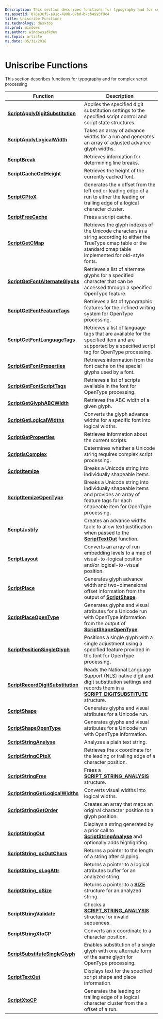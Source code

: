 ```yaml
---
Description: This section describes functions for typography and for complex script processing.
ms.assetid: 876e36f5-a91c-490b-87bd-b7cb4993f8c4
title: Uniscribe Functions
ms.technology: desktop
ms.prod: windows
ms.author: windowssdkdev
ms.topic: article
ms.date: 05/31/2018
---
```


# Uniscribe Functions

This section describes functions for typography and for complex script processing.



| Function                                                               | Description                                                                                                                                                                       |
|------------------------------------------------------------------------|-----------------------------------------------------------------------------------------------------------------------------------------------------------------------------------|
| [**ScriptApplyDigitSubstitution**](/windows/desktop/api/Usp10/nf-usp10-scriptapplydigitsubstitution)   | Applies the specified digit substitution settings to the specified script control and script state structures.                                                                    |
| [**ScriptApplyLogicalWidth**](/windows/desktop/api/Usp10/nf-usp10-scriptapplylogicalwidth)             | Takes an array of advance widths for a run and generates an array of adjusted advance glyph widths.                                                                               |
| [**ScriptBreak**](/windows/desktop/api/Usp10/nf-usp10-scriptbreak)                                     | Retrieves information for determining line breaks.                                                                                                                                |
| [**ScriptCacheGetHeight**](/windows/desktop/api/Usp10/nf-usp10-scriptcachegetheight)                   | Retrieves the height of the currently cached font.                                                                                                                                |
| [**ScriptCPtoX**](/windows/desktop/api/Usp10/nf-usp10-scriptcptox)                                     | Generates the x offset from the left end or leading edge of a run to either the leading or trailing edge of a logical character cluster.                                          |
| [**ScriptFreeCache**](/windows/desktop/api/Usp10/nf-usp10-scriptfreecache)                             | Frees a script cache.                                                                                                                                                             |
| [**ScriptGetCMap**](/windows/desktop/api/Usp10/nf-usp10-scriptgetcmap)                                 | Retrieves the glyph indexes of the Unicode characters in a string according to either the TrueType cmap table or the standard cmap table implemented for old-style fonts.         |
| [**ScriptGetFontAlternateGlyphs**](/windows/desktop/api/Usp10/nf-usp10-scriptgetfontalternateglyphs)   | Retrieves a list of alternate glyphs for a specified character that can be accessed through a specified OpenType feature.                                                         |
| [**ScriptGetFontFeatureTags**](/windows/desktop/api/Usp10/nf-usp10-scriptgetfontfeaturetags)           | Retrieves a list of typographic features for the defined writing system for OpenType processing.                                                                                  |
| [**ScriptGetFontLanguageTags**](/windows/desktop/api/Usp10/nf-usp10-scriptgetfontlanguagetags)         | Retrieves a list of language tags that are available for the specified item and are supported by a specified script tag for OpenType processing.                                  |
| [**ScriptGetFontProperties**](/windows/desktop/api/Usp10/nf-usp10-scriptgetfontproperties)             | Retrieves information from the font cache on the special glyphs used by a font.                                                                                                   |
| [**ScriptGetFontScriptTags**](/windows/desktop/api/Usp10/nf-usp10-scriptgetfontscripttags)             | Retrieves a list of scripts available in the font for OpenType processing.                                                                                                        |
| [**ScriptGetGlyphABCWidth**](/windows/desktop/api/Usp10/nf-usp10-scriptgetglyphabcwidth)               | Retrieves the ABC width of a given glyph.                                                                                                                                         |
| [**ScriptGetLogicalWidths**](/windows/desktop/api/Usp10/nf-usp10-scriptgetlogicalwidths)               | Converts the glyph advance widths for a specific font into logical widths.                                                                                                        |
| [**ScriptGetProperties**](/windows/desktop/api/Usp10/nf-usp10-scriptgetproperties)                     | Retrieves information about the current scripts.                                                                                                                                  |
| [**ScriptIsComplex**](/windows/desktop/api/Usp10/nf-usp10-scriptiscomplex)                             | Determines whether a Unicode string requires complex script processing.                                                                                                           |
| [**ScriptItemize**](/windows/desktop/api/Usp10/nf-usp10-scriptitemize)                                 | Breaks a Unicode string into individually shapeable items.                                                                                                                        |
| [**ScriptItemizeOpenType**](/windows/desktop/api/usp10/nf-usp10-scriptitemizeopentype)                 | Breaks a Unicode string into individually shapeable items and provides an array of feature tags for each shapeable item for OpenType processing.                                  |
| [**ScriptJustify**](/windows/desktop/api/Usp10/nf-usp10-scriptjustify)                                 | Creates an advance widths table to allow text justification when passed to the [**ScriptTextOut**](/windows/desktop/api/Usp10/nf-usp10-scripttextout) function.                                                   |
| [**ScriptLayout**](/windows/desktop/api/Usp10/nf-usp10-scriptlayout)                                   | Converts an array of run embedding levels to a map of visual-to-logical position and/or logical-to-visual position.                                                               |
| [**ScriptPlace**](/windows/desktop/api/Usp10/nf-usp10-scriptplace)                                     | Generates glyph advance width and two-dimensional offset information from the output of [**ScriptShape**](/windows/desktop/api/Usp10/nf-usp10-scriptshape).                                                       |
| [**ScriptPlaceOpenType**](/windows/desktop/api/Usp10/nf-usp10-scriptplaceopentype)                     | Generates glyphs and visual attributes for a Unicode run with OpenType information from the output of [**ScriptShapeOpenType**](/windows/desktop/api/Usp10/nf-usp10-scriptshapeopentype).                         |
| [**ScriptPositionSingleGlyph**](/windows/desktop/api/Usp10/nf-usp10-scriptpositionsingleglyph)         | Positions a single glyph with a single adjustment using a specified feature provided in the font for OpenType processing.                                                         |
| [**ScriptRecordDigitSubstitution**](/windows/desktop/api/Usp10/nf-usp10-scriptrecorddigitsubstitution) | Reads the National Language Support (NLS) native digit and digit substitution settings and records them in a [**SCRIPT\_DIGITSUBSTITUTE**](/windows/desktop/api/Usp10/ns-usp10-tag_script_digitsubstitute) structure. |
| [**ScriptShape**](/windows/desktop/api/Usp10/nf-usp10-scriptshape)                                     | Generates glyphs and visual attributes for a Unicode run.                                                                                                                         |
| [**ScriptShapeOpenType**](/windows/desktop/api/Usp10/nf-usp10-scriptshapeopentype)                     | Generates glyphs and visual attributes for a Unicode run with OpenType information.                                                                                               |
| [**ScriptStringAnalyse**](/windows/desktop/api/Usp10/nf-usp10-scriptstringanalyse)                     | Analyzes a plain text string.                                                                                                                                                     |
| [**ScriptStringCPtoX**](/windows/desktop/api/Usp10/nf-usp10-scriptstringcptox)                         | Retrieves the x coordinate for the leading or trailing edge of a character position.                                                                                              |
| [**ScriptStringFree**](/windows/desktop/api/Usp10/nf-usp10-scriptstringfree)                           | Frees a [**SCRIPT\_STRING\_ANALYSIS**](script-string-analysis.md) structure.                                                                                                     |
| [**ScriptStringGetLogicalWidths**](/windows/desktop/api/Usp10/nf-usp10-scriptstringgetlogicalwidths)   | Converts visual widths into logical widths.                                                                                                                                       |
| [**ScriptStringGetOrder**](/windows/desktop/api/Usp10/nf-usp10-scriptstringgetorder)                   | Creates an array that maps an original character position to a glyph position.                                                                                                    |
| [**ScriptStringOut**](/windows/desktop/api/Usp10/nf-usp10-scriptstringout)                             | Displays a string generated by a prior call to [**ScriptStringAnalyse**](/windows/desktop/api/Usp10/nf-usp10-scriptstringanalyse) and optionally adds highlighting.                                               |
| [**ScriptString\_pcOutChars**](/windows/desktop/api/Usp10/nf-usp10-scriptstring_pcoutchars)            | Returns a pointer to the length of a string after clipping.                                                                                                                       |
| [**ScriptString\_pLogAttr**](/windows/desktop/api/Usp10/nf-usp10-scriptstring_plogattr)                | Returns a pointer to a logical attributes buffer for an analyzed string.                                                                                                          |
| [**ScriptString\_pSize**](/windows/desktop/api/Usp10/nf-usp10-scriptstring_psize)                      | Returns a pointer to a [**SIZE**](https://msdn.microsoft.com/windows/desktop/8cb0802c-1868-4f3b-8287-c6fb1fa7ab68) structure for an analyzed string.                                                                                                     |
| [**ScriptStringValidate**](/windows/desktop/api/Usp10/nf-usp10-scriptstringvalidate)                   | Checks a [**SCRIPT\_STRING\_ANALYSIS**](script-string-analysis.md) structure for invalid sequences.                                                                              |
| [**ScriptStringXtoCP**](/windows/desktop/api/Usp10/nf-usp10-scriptstringxtocp)                         | Converts an x coordinate to a character position.                                                                                                                                 |
| [**ScriptSubstituteSingleGlyph**](/windows/desktop/api/Usp10/nf-usp10-scriptsubstitutesingleglyph)     | Enables substitution of a single glyph with one alternate form of the same glyph for OpenType processing.                                                                         |
| [**ScriptTextOut**](/windows/desktop/api/Usp10/nf-usp10-scripttextout)                                 | Displays text for the specified script shape and place information.                                                                                                               |
| [**ScriptXtoCP**](/windows/desktop/api/Usp10/nf-usp10-scriptxtocp)                                     | Generates the leading or trailing edge of a logical character cluster from the x offset of a run.                                                                                 |



 

 

 



